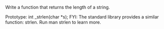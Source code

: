 Write a function that returns the length of a string.

Prototype: int _strlen(char *s);
FYI: The standard library provides a similar function: strlen. Run man strlen to learn more.
